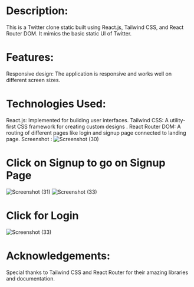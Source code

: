 # Description:
This is a Twitter clone static built using React.js, Tailwind CSS, and React Router DOM. It mimics the basic static UI of Twitter.

# Features:
 Responsive design: The application is responsive and works well on different screen sizes.
# Technologies Used:
React.js: Implemented for building user interfaces.
 Tailwind CSS: A utility-first CSS framework for creating custom designs .
React Router DOM: A routing of different pages like login and signup page connected to landing page.
Screenshot :
![Screenshot (30)](https://github.com/livujjwal/twitter/assets/132872642/e8c82bbf-05b7-4929-854a-fe6a07068230)
# Click on Signup to go on Signup Page 
![Screenshot (31)](https://github.com/livujjwal/twitter/assets/132872642/a2d686ef-4c51-4c11-9521-8a8d3b78b62f)
![Screenshot (33)](https://github.com/livujjwal/twitter/assets/132872642/db4b039e-d812-42a6-9447-d3543453a996)
# Click for Login
![Screenshot (33)](https://github.com/livujjwal/twitter/assets/132872642/6029d4f5-7813-4a4c-ab8f-c715536e5f17)

# Acknowledgements:
Special thanks to Tailwind CSS and React Router for their amazing libraries and documentation.
